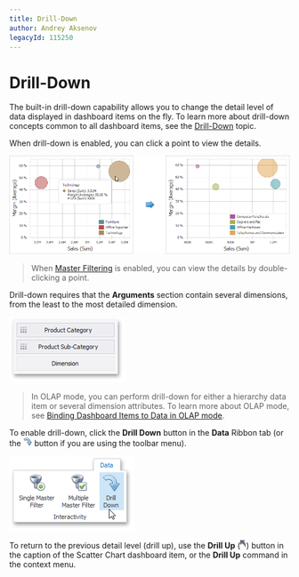 ```yaml
---
title: Drill-Down
author: Andrey Aksenov
legacyId: 115250
---
```

# Drill-Down
The built-in drill-down capability allows you to change the detail level of data displayed in dashboard items on the fly. To learn more about drill-down concepts common to all dashboard items, see the [Drill-Down](../../../interactivity/drill-down.md) topic.

When drill-down is enabled, you can click a point to view the details.

![ScatterChart_DrillDown](../../../../../images/img120198.png)

> When [Master Filtering](../../../interactivity/master-filtering.md) is enabled, you can view the details by double-clicking a point.

Drill-down requires that the **Arguments** section contain several dimensions, from the least to the most detailed dimension.

![ScatterChart_DrillDownArguments](../../../../../images/img120199.png)

> In OLAP mode, you can perform drill-down for either a hierarchy data item or several dimension attributes. To learn more about OLAP mode, see [Binding Dashboard Items to Data in OLAP mode](../../../binding-dashboard-items-to-data/binding-dashboard-items-to-data-in-olap-mode.md).

To enable drill-down, click the **Drill Down** button in the **Data** Ribbon tab (or the ![DataShaping_Interactivity_DrillDown_Toolbar](../../../../../images/img19513.png) button if you are using the toolbar menu).

![Chart_Interactivity_DrillDown_Ribbon](../../../../../images/img21872.png)

To return to the previous detail level (drill up), use the **Drill Up** (![DrillDown_DrillUpArrow](../../../../../images/img18627.png)) button in the caption of the Scatter Chart dashboard item, or the **Drill Up** command in the context menu.